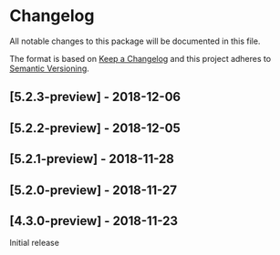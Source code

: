 # Changelog
All notable changes to this package will be documented in this file.

The format is based on [Keep a Changelog](http://keepachangelog.com/en/1.0.0/)
and this project adheres to [Semantic Versioning](http://semver.org/spec/v2.0.0.html).

## [5.2.3-preview] - 2018-12-06

## [5.2.2-preview] - 2018-12-05

## [5.2.1-preview] - 2018-11-28

## [5.2.0-preview] - 2018-11-27

## [4.3.0-preview] - 2018-11-23

Initial release
